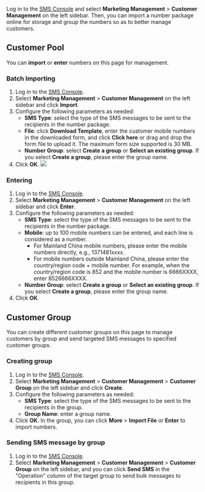 Log in to the [SMS Console](https://console.cloud.tencent.com/sms) and select **Marketing Management** > **Customer Management** on the left sidebar. Then, you can import a number package online for storage and group the numbers so as to better manage customers.


## Customer Pool
You can **import** or **enter** numbers on this page for management.
### Batch Importing
1. Log in to the [SMS Console](https://console.cloud.tencent.com/sms).
2. Select **Marketing Management** > **Customer Management** on the left sidebar and click **Import**.
3. Configure the following parameters as needed:
	-  **SMS Type**: select the type of the SMS messages to be sent to the recipients in the number package.
	-  **File**: click **Download Template**, enter the customer mobile numbers in the downloaded form, and click **Click here** or drag and drop the form file to upload it. The maximum form size supported is 30 MB.
	-  **Number Group**: select **Create a group** or **Select an existing group**. If you select **Create a group**, please enter the group name.
4. Click **OK**.
![](https://qcloudimg.tencent-cloud.cn/raw/46318786ea30d9776020d6262fba1038.png)


### Entering
1. Log in to the [SMS Console](https://console.cloud.tencent.com/sms).
2. Select **Marketing Management** > **Customer Management** on the left sidebar and click **Enter**.
3. Configure the following parameters as needed:
	-  **SMS Type**: select the type of the SMS messages to be sent to the recipients in the number package.
	- **Mobile**: up to 100 mobile numbers can be entered, and each line is considered as a number.
		-  For Mainland China mobile numbers, please enter the mobile numbers directly, e.g., 1371481xxxx.
		-  For mobile numbers outside Mainland China, please enter the country/region code + mobile number. For example, when the country/region code is 852 and the mobile number is 6666XXXX, enter 8526666XXXX.
	-  **Number Group**: select **Create a group** or **Select an existing group**. If you select **Create a group**, please enter the group name.
4. Click **OK**.



## Customer Group
You can create different customer groups on this page to manage customers by group and send targeted SMS messages to specified customer groups.
### Creating group
1. Log in to the [SMS Console](https://console.cloud.tencent.com/sms).
2. Select **Marketing Management** > **Customer Management** > **Customer Group** on the left sidebar and click **Create**.
3. Configure the following parameters as needed:
	- **SMS Type**: select the type of the SMS messages to be sent to the recipients in the group.
	- **Group Name**: enter a group name.
4. Click **OK**. In the group, you can click **More** > **Import File** or **Enter** to import numbers.


### Sending SMS message by group
1. Log in to the [SMS Console](https://console.cloud.tencent.com/sms).
2. Select **Marketing Management** > **Customer Management** > **Customer Group** on the left sidebar, and you can click **Send SMS** in the "Operation" column of the target group to send bulk messages to recipients in this group.






